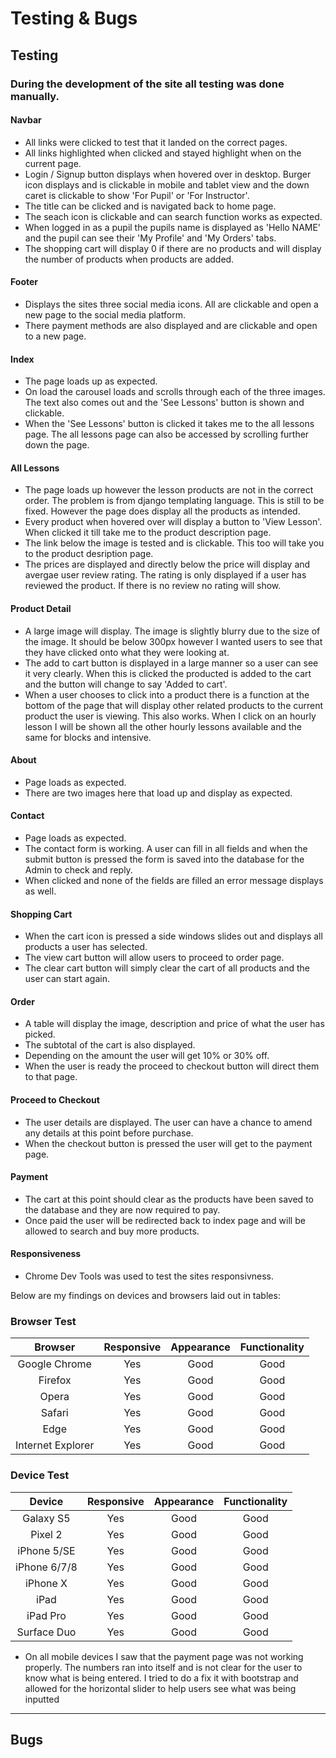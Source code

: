 # Testing & Bugs

## Testing

### During the development of the site all testing was done manually.

#### Navbar
- All links were clicked to test that it landed on the correct pages.
- All links highlighted when clicked and stayed highlight when on the current page.
- Login / Signup button displays when hovered over in desktop. Burger icon displays and is clickable in mobile and tablet view and the down caret is clickable to show 'For Pupil' or 'For Instructor'.
- The title can be clicked and is navigated back to home page.
- The seach icon is clickable and can search function works as expected.
- When logged in as a pupil the pupils name is displayed as 'Hello NAME' and the pupil can see their 'My Profile' and 'My Orders' tabs.
- The shopping cart will display 0 if there are no products and will display the number of products when products are added.

#### Footer
- Displays the sites three social media icons. All are clickable and open a new page to the social media platform.
- There payment methods are also displayed and are clickable and open to a new page.

#### Index
- The page loads up as expected. 
- On load the carousel loads and scrolls through each of the three images. The text also comes out and the 'See Lessons' button is shown and clickable. 
- When the 'See Lessons' button is clicked it takes me to the all lessons page. The all lessons page can also be accessed by scrolling further down the page.

#### All Lessons
- The page loads up however the lesson products are not in the correct order. The problem is from django templating language. This is still to be fixed. However the page does display all the products as intended.
- Every product when hovered over will display a button to 'View Lesson'. When clicked it till take me to the product description page.
- The link below the image is tested and is clickable. This too will take you to the product desription page.
- The prices are displayed and directly below the price will display and avergae user review rating. The rating is only displayed if a user has reviewed the product. If there is no review no rating will show.

#### Product Detail
- A large image will display. The image is slightly blurry due to the size of the image. It should be below 300px however I wanted users to see that they have clicked onto what they were looking at.
- The add to cart button is displayed in a large manner so a user can see it very clearly. When this is clicked the producted is added to the cart and the button will change to say 'Added to cart'. 
- When a user chooses to click into a product there is a function at the bottom of the page that will display other related products to the current product the user is viewing. This also works. When I click on an hourly lesson I will be shown all the other hourly lessons available and the same for blocks and intensive.

#### About
- Page loads as expected.
- There are two images here that load up and display as expected.

#### Contact
- Page loads as expected.
- The contact form is working. A user can fill in all fields and when the submit button is pressed the form is saved into the database for the Admin to check and reply.
- When clicked and none of the fields are filled an error message displays as well.

#### Shopping Cart
- When the cart icon is pressed a side windows slides out and displays all products a user has selected.
- The view cart button will allow users to proceed to order page.
- The clear cart button will simply clear the cart of all products and the user can start again.

#### Order
- A table will display the image, description and price of what the user has picked.
- The subtotal of the cart is also displayed.
- Depending on the amount the user will get 10% or 30% off.
- When the user is ready the proceed to checkout button will direct them to that page.

#### Proceed to Checkout
- The user details are displayed. The user can have a chance to amend any details at this point before purchase.
- When the checkout button is pressed the user will get to the payment page.

#### Payment 
- The cart at this point should clear as the products have been saved to the database and they are now required to pay.
- Once paid the user will be redirected back to index page and will be allowed to search and buy more products.

#### Responsiveness
- Chrome Dev Tools was used to test the sites responsivness.

Below are my findings on devices and browsers laid out in tables:

### Browser Test

|      Browser      | Responsive | Appearance | Functionality |
|:-----------------:|:----------:|:----------:|:-------------:|
|   Google Chrome   |     Yes    |    Good    |      Good     |
|      Firefox      |     Yes    |    Good    |      Good     |
|       Opera       |     Yes    |    Good    |      Good     |
|       Safari      |     Yes    |    Good    |      Good     |
|        Edge       |     Yes    |    Good    |      Good     |
| Internet Explorer |     Yes    |    Good    |      Good     |

### Device Test

|    Device    | Responsive | Appearance | Functionality |
|:------------:|:----------:|:----------:|:-------------:|
|   Galaxy S5  |     Yes    |    Good    |      Good     |
|    Pixel 2   |     Yes    |    Good    |      Good     |
|  iPhone 5/SE |     Yes    |    Good    |      Good     |
| iPhone 6/7/8 |     Yes    |    Good    |      Good     |
|   iPhone X   |     Yes    |    Good    |      Good     |
|     iPad     |     Yes    |    Good    |      Good     |
|   iPad Pro   |     Yes    |    Good    |      Good     |
|  Surface Duo |     Yes    |    Good    |      Good     |

- On all mobile devices I saw that the payment page was not working properly. The numbers ran into itself and is not clear for the user to know what is being entered. I tried to do a fix it with bootstrap and allowed for the horizontal slider to help users see what was being inputted

---

## Bugs



